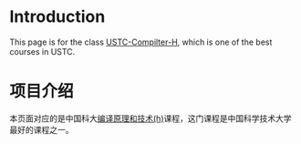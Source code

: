 # Introduction

This page is for the class [USTC-Compilter-H](http://staff.ustc.edu.cn/~yuzhang/compiler/), which is one of the best courses in USTC.

# 项目介绍

本页面对应的是中国科大[编译原理和技术(h)](http://staff.ustc.edu.cn/~yuzhang/compiler/)课程，这门课程是中国科学技术大学最好的课程之一。
